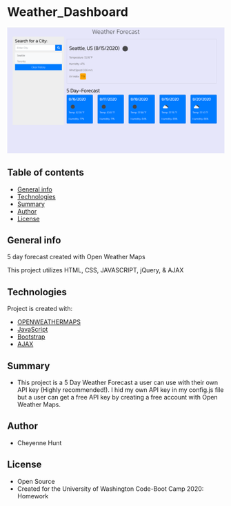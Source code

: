 # Weather_Dashboard

![responsive-portfolio](img/Preview.png)

## Table of contents

- [General info](#general-info)
- [Technologies](#Technologies)
- [Summary](#Summary)
- [Author](#Author)
- [License](#License)


## General info

5 day forecast created with Open Weather Maps

This project utilizes HTML, CSS, JAVASCRIPT, jQuery, & AJAX


## Technologies

Project is created with:

- [OPENWEATHERMAPS](https://openweathermap.org/)
- [JavaScript](https://www.javascript.com/)
- [Bootstrap](https://getbootstrap.com/)
- [AJAX](https://api.jquery.com/jquery.ajax/)

## Summary

- This project is a 5 Day Weather Forecast a user can use with their own API key (Highly recommended!). I hid my own API key in my config.js file but a user can get a free API key by creating a free account with Open Weather Maps.

## Author

- Cheyenne Hunt 


## License

- Open Source
- Created for the University of Washington Code-Boot Camp 2020: Homework 